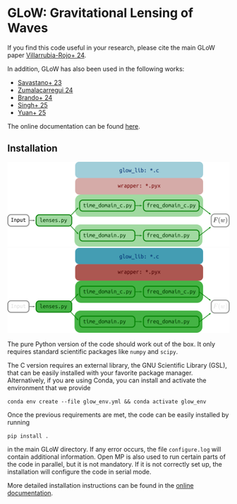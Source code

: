 # GLoW: Gravitational Lensing of Waves

If you find this code useful in your research, please cite the main GLoW paper
[Villarrubia-Rojo+ 24](https://inspirehep.net/literature/2826315).

In addition, GLoW has also been used in the following works:
* [Savastano+ 23](https://inspirehep.net/literature/2667175)
* [Zumalacarregui 24](https://inspirehep.net/literature/2781293)
* [Brando+ 24](https://inspirehep.net/literature/2804868)
* [Singh+ 25](https://inspirehep.net/literature/2885963)
* [Yuan+ 25](https://inspirehep.net/literature/2966083)

The online documentation can be found
[here](https://miguelzuma.github.io/GLoW_public/index.html).

## Installation

![GLoW-Light](./sphinx_doc/diagrams/diagram_simp.png#gh-light-mode-only)
![GLoW-Dark](./sphinx_doc/diagrams/diagram_simp_dark.png##gh-dark-mode-only)

The pure Python version of the code should work out of the box. It only requires standard scientific
packages like ``numpy`` and ``scipy``.

The C version requires an external library, the GNU Scientific Library (GSL), that can be easily
installed with your favorite package manager. Alternatively, if you are using Conda, you can install
and activate the environment that we provide
```console
conda env create --file glow_env.yml && conda activate glow_env
```
Once the previous requirements are met, the code can be easily installed by running
```console
pip install .
```
in the main GLoW directory. If any error occurs, the file ``configure.log`` will contain additional
information. Open MP is also used to run certain parts of the code in parallel, but it is not
mandatory. If it is not correctly set up, the installation will configure the code in serial mode.

More detailed installation instructions can be found in the
[online documentation](https://miguelzuma.github.io/GLoW_public/usage.html#installation).
